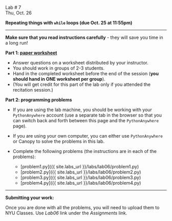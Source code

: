 <div class="recitation">



<div class="column_date">
<p markdown="block">

Lab # 7 <br> 
Thu, Oct. 26

</p>
</div>



<div class="column_recitation" >
<p markdown="block">

__Repeating things with <code>while</code> loops (due Oct. 25 at 11:55pm)__

---

__Make sure that you read instructions carefully__ - they will save you
time in a long run! 

__Part 1:  [paper worksheet](labs/lab06/lab06.pdf)__ 
- Answer questions on a worksheet distributed by your instructor.
- You should work in groups of 2-3 students. 
- Hand in the completed worksheet before the end of the session 
(__you should hand in ONE worksheet per group__). 
- (You will get credit for this part of the lab only if you attended the recitation session.)

__Part 2: programming problems__ 

- If you are using the lab machine, you should be working with 
your `PythonAnywhere` account (use a separate tab in the browser so
that you can switch back and forth between this page and the `PythonAnywhere` 
page). 
- If you are using your own computer, you can either use `PythonAnywhere` or 
Canopy to solve the problems in this lab. 

- Complete the following problems (the instructions are in each of the problems): 
    - [problem1.py]({{ site.labs_url }}/labs/lab06/problem1.py)
    - [problem2.py]({{ site.labs_url }}/labs/lab06/problem2.py)
    - [problem3.py]({{ site.labs_url }}/labs/lab06/problem3.py)
    - [problem4.py]({{ site.labs_url }}/labs/lab06/problem4.py)


--- 

__Submitting your work:__

Once you are done with all the problems, you will need to upload them to 
NYU Classes. Use _Lab06_ link under the _Assignments_ link. 

</p>
</div>



</div>
